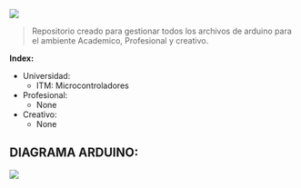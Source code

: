 ![](https://upload.wikimedia.org/wikipedia/commons/4/42/Arduino_Uno_logo.png)

> Repositorio creado para gestionar todos los archivos de arduino para el ambiente Academico, Profesional y creativo.


**Index:**           
+ Universidad:
    + ITM: Microcontroladores
+ Profesional:
    + None
+ Creativo:
    + None


## DIAGRAMA ARDUINO:

![](https://www.pngfind.com/pngs/m/336-3361312_arduino-uno-r3-i-o-pins-arduino-uno.png)
